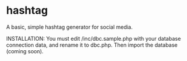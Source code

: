 # hashtag

A basic, simple hashtag generator for social media.

INSTALLATION:
You must edit /inc/dbc.sample.php with your database connection data, and rename it to dbc.php. Then import the database (coming soon).
